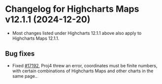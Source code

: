 # Changelog for Highcharts Maps v12.1.1 (2024-12-20)

- Most changes listed under Highcharts 12.1.1 above also apply to Highcharts Maps 12.1.1.

## Bug fixes
- Fixed [#17192](https://github.com/highcharts/highcharts/issues/17192), Proj4 threw an error, coordinates must be finite numbers, with certain combinations of Highcharts Maps and other charts in the same page..
